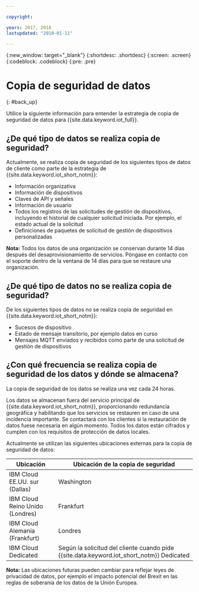 ```yaml
---

copyright:

years: 2017, 2018
lastupdated: "2018-01-11"

---
```


{:new_window: target="\_blank"}
{:shortdesc: .shortdesc}
{:screen: .screen}
{:codeblock: .codeblock}
{:pre: .pre}


# Copia de seguridad de datos
{: #back_up}

Utilice la siguiente información para entender la estrategia de copia de seguridad de datos para {{site.data.keyword.iot_full}}.

## ¿De qué tipo de datos se realiza copia de seguridad?

Actualmente, se realiza copia de seguridad de los siguientes tipos de datos de cliente como parte de la estrategia de {{site.data.keyword.iot_short_notm}}:

- Información organizativa
- Información de dispositivos
- Claves de API y señales
- Información de usuario
- Todos los registros de las solicitudes de gestión de dispositivos, incluyendo el historial de cualquier solicitud iniciada. Por ejemplo, el estado actual de la solicitud
- Definiciones de paquetes de solicitud de gestión de dispositivos personalizadas

**Nota:** Todos los datos de una organización se conservan durante 14 días después del desaprovisionamiento de servicios. Póngase en contacto con el soporte dentro de la ventana de 14 días para que se restaure una organización.

## ¿De qué tipo de datos no se realiza copia de seguridad?

De los siguientes tipos de datos no se realiza copia de seguridad en {{site.data.keyword.iot_short_notm}}:

- Sucesos de dispositivo
- Estado de mensaje transitorio, por ejemplo datos en curso
- Mensajes MQTT enviados y recibidos como parte de una solicitud de gestión de dispositivos
<!-- - Analytics rules and alert configuration -->

## ¿Con qué frecuencia se realiza copia de seguridad de los datos y dónde se almacena?

La copia de seguridad de los datos se realiza una vez cada 24 horas.

Los datos se almacenan fuera del servicio principal de {{site.data.keyword.iot_short_notm}}, proporcionando redundancia geográfica y habilitando que los servicios se restauren en caso de una incidencia importante. Se contactará con los clientes si la restauración de datos fuese necesaria en algún momento. Todos los datos están cifrados y cumplen con los requisitos de protección de datos locales.

Actualmente se utilizan las siguientes ubicaciones externas para la copia de seguridad de datos:

Ubicación                   | Ubicación de la copia de seguridad                      
------------- | -------------
IBM Cloud EE.UU. sur (Dallas)| Washington
IBM Cloud Reino Unido (Londres) | Frankfurt
IBM Cloud Alemania (Frankfurt) | Londres
IBM Cloud Dedicated | Según la solicitud del cliente cuando pide {{site.data.keyword.iot_short_notm}} Dedicated

**Nota:** Las ubicaciones futuras pueden cambiar para reflejar leyes de privacidad de datos, por ejemplo el impacto potencial del Brexit en las reglas de soberanía de los datos de la Unión Europea.
